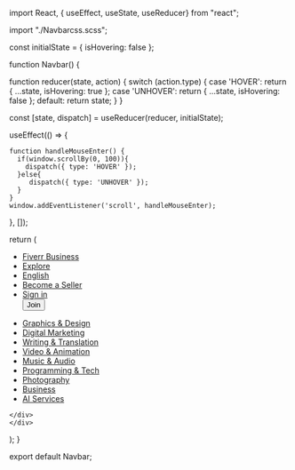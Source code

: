 import React, { useEffect, useState, useReducer} from "react";

import "./Navbarcss.scss";

const initialState = {
  isHovering: false
};


function Navbar() {
  
function reducer(state, action) {
  switch (action.type) {
    case 'HOVER':
      return {
        ...state,
        isHovering: true
      };
    case 'UNHOVER':
      return {
        ...state,
        isHovering: false
      };
    default:
      return state;
  }
}


  const [state, dispatch] = useReducer(reducer, initialState);

  useEffect(() => {

    function handleMouseEnter() {
      if(window.scrollBy(0, 100)){
        dispatch({ type: 'HOVER' });
      }else{
         dispatch({ type: 'UNHOVER' });
      }
    }
    window.addEventListener('scroll', handleMouseEnter);


  }, []);

  return (
    <div>
    <div className="container">
        <nav className="navbar navbar-expand-sm navbar-light">
  <div className="container-fluid">
    <ul className="navbar-nav">
      <li className="nav-item">
        <a className="nav-link" href="#">Fiverr Business</a>
      </li>
      <li className="nav-item">
        <a className="nav-link" href="#">Explore</a>
      </li>
      <li className="nav-item">
        <a className="nav-link" href="#">English</a>
      </li>
      <li className="nav-item">
        <a className="nav-link" href="#">Become a Seller</a>
      </li>
      <li className="nav-item">
        <a className="nav-link" href="#">Sign in</a>
      </li>
      <button>Join</button>
    </ul>
  </div>
  
  <div className={state.isHovering ? "container-fluid-mini" : "container-fluid-mini hover"} >
    <ul className="navbar-nav mini">
      <li className="nav-item">
        <a className="nav-link" href="#">Graphics & Design</a>
      </li>
      <li className="nav-item">
        <a className="nav-link" href="#">Digital Marketing
</a>
      </li>
      <li className="nav-item">
        <a className="nav-link" href="#">Writing & Translation</a>
      </li>
      <li className="nav-item">
        <a className="nav-link" href="#">Video & Animation</a>
      </li>
      <li className="nav-item">
        <a className="nav-link" href="#">Music & Audio</a>
      </li>
      <li className="nav-item">
        <a className="nav-link" href="#">Programming & Tech</a>
      </li>
      <li className="nav-item">
        <a className="nav-link" href="#">Photography</a>
      </li>
      <li className="nav-item">
        <a className="nav-link" href="#">Business</a>
      </li>
      <li className="nav-item">
        <a className="nav-link" href="#">AI Services</a>
      </li>
    </ul>
  </div>
</nav>        

    </div>
    </div>
  );
}

export default Navbar;
